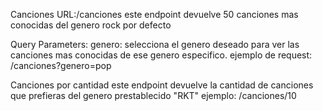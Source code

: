 Canciones URL:/canciones este endpoint devuelve 50 canciones mas conocidas del genero rock por defecto

Query Parameters: genero: selecciona el genero deseado para ver las canciones mas conocidas de ese genero especifico. ejemplo de request: /canciones?genero=pop

Canciones por cantidad este endpoint devuelve la cantidad de canciones que prefieras del genero prestablecido "RKT" ejemplo: /canciones/10
